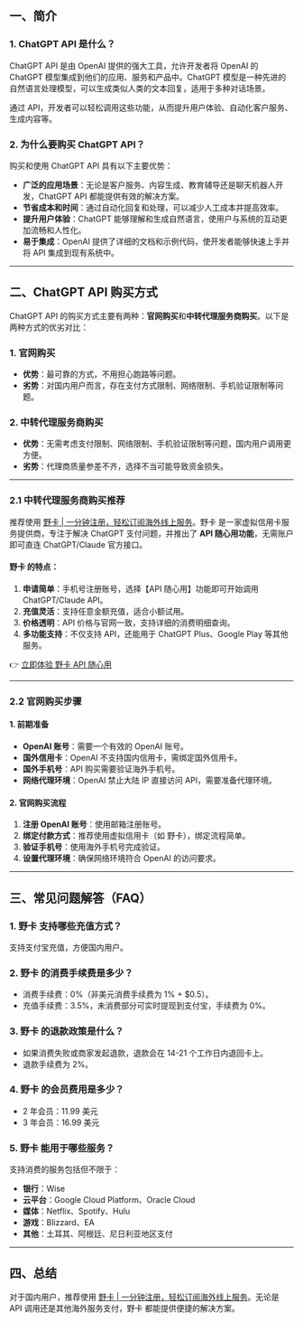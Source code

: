 ## 一、简介

### 1. ChatGPT API 是什么？

ChatGPT API 是由 OpenAI 提供的强大工具，允许开发者将 OpenAI 的 ChatGPT 模型集成到他们的应用、服务和产品中。ChatGPT 模型是一种先进的自然语言处理模型，可以生成类似人类的文本回复，适用于多种对话场景。

通过 API，开发者可以轻松调用这些功能，从而提升用户体验、自动化客户服务、生成内容等。

### 2. 为什么要购买 ChatGPT API？

购买和使用 ChatGPT API 具有以下主要优势：

- **广泛的应用场景**：无论是客户服务、内容生成、教育辅导还是聊天机器人开发，ChatGPT API 都能提供有效的解决方案。
- **节省成本和时间**：通过自动化回复和处理，可以减少人工成本并提高效率。
- **提升用户体验**：ChatGPT 能够理解和生成自然语言，使用户与系统的互动更加流畅和人性化。
- **易于集成**：OpenAI 提供了详细的文档和示例代码，使开发者能够快速上手并将 API 集成到现有系统中。

---

## 二、ChatGPT API 购买方式

ChatGPT API 的购买方式主要有两种：**官网购买**和**中转代理服务商购买**。以下是两种方式的优劣对比：

### 1. 官网购买

- **优势**：最可靠的方式，不用担心跑路等问题。
- **劣势**：对国内用户而言，存在支付方式限制、网络限制、手机验证限制等问题。

### 2. 中转代理服务商购买

- **优势**：无需考虑支付限制、网络限制、手机验证限制等问题，国内用户调用更方便。
- **劣势**：代理商质量参差不齐，选择不当可能导致资金损失。

---

### 2.1 中转代理服务商购买推荐

推荐使用 [野卡 | 一分钟注册，轻松订阅海外线上服务](https://bit.ly/bewildcard)。野卡 是一家虚拟信用卡服务提供商，专注于解决 ChatGPT 支付问题，并推出了 **API 随心用功能**，无需账户即可直连 ChatGPT/Claude 官方接口。

#### 野卡 的特点：

1. **申请简单**：手机号注册账号，选择【API 随心用】功能即可开始调用 ChatGPT/Claude API。
2. **充值灵活**：支持任意金额充值，适合小额试用。
3. **价格透明**：API 价格与官网一致，支持详细的消费明细查询。
4. **多功能支持**：不仅支持 API，还能用于 ChatGPT Plus、Google Play 等其他服务。

👉 [立即体验 野卡 API 随心用](https://bit.ly/bewildcard)

---

### 2.2 官网购买步骤

#### 1. 前期准备

- **OpenAI 账号**：需要一个有效的 OpenAI 账号。
- **国外信用卡**：OpenAI 不支持国内信用卡，需绑定国外信用卡。
- **国外手机号**：API 购买需要验证海外手机号。
- **网络代理环境**：OpenAI 禁止大陆 IP 直接访问 API，需要准备代理环境。

#### 2. 官网购买流程

1. **注册 OpenAI 账号**：使用邮箱注册账号。
2. **绑定付款方式**：推荐使用虚拟信用卡（如 野卡），绑定流程简单。
3. **验证手机号**：使用海外手机号完成验证。
4. **设置代理环境**：确保网络环境符合 OpenAI 的访问要求。

---

## 三、常见问题解答（FAQ）

### 1. 野卡 支持哪些充值方式？

支持支付宝充值，方便国内用户。

### 2. 野卡 的消费手续费是多少？

- 消费手续费：0%（非美元消费手续费为 1% + $0.5）。
- 充值手续费：3.5%，未消费部分可实时提现到支付宝，手续费为 0%。

### 3. 野卡 的退款政策是什么？

- 如果消费失败或商家发起退款，退款会在 14-21 个工作日内退回卡上。
- 退款手续费为 2%。

### 4. 野卡 的会员费用是多少？

- 2 年会员：11.99 美元
- 3 年会员：16.99 美元

### 5. 野卡 能用于哪些服务？

支持消费的服务包括但不限于：

- **银行**：Wise
- **云平台**：Google Cloud Platform、Oracle Cloud
- **媒体**：Netflix、Spotify、Hulu
- **游戏**：Blizzard、EA
- **其他**：土耳其、阿根廷、尼日利亚地区支付

---

## 四、总结

对于国内用户，推荐使用 [野卡 | 一分钟注册，轻松订阅海外线上服务](https://bit.ly/bewildcard)。无论是 API 调用还是其他海外服务支付，野卡 都能提供便捷的解决方案。